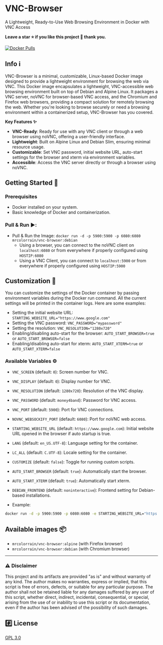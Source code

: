 # VNC-Browser 
A Lightweight, Ready-to-Use Web Browsing Environment in Docker with VNC Access

**Leave a star ⭐ if you like this project 🙂 thank you.**

[![Docker Pulls](https://img.shields.io/docker/pulls/mrcolorrain/vnc-browser.svg)](https://hub.docker.com/repository/docker/mrcolorrain/vnc-browser)

## Info :information_source:
VNC-Browser is a minimal, customizable, Linux-based Docker image designed to provide a lightweight environment for browsing the web via VNC.
This Docker image encapsulates a lightweight, VNC-accessible web browsing environment built on top of Debian and Alpine Linux. It packages a VNC server, noVNC for browser-based VNC access, and the Chromium and Firefox web browsers, providing a compact solution for remotely browsing the web. Whether you're looking to browse securely or need a browsing environment within a containerized setup, VNC-Browser has you covered.

**Key Features ✨**

- **VNC-Ready**: Ready for use with any VNC client or through a web browser using noVNC, offering a user-friendly interface.
- **Lightweight**: Built on Alpine Linux and Debian Slim, ensuring minimal resource usage.
- **Customizable**: Set VNC password, initial website URL, auto-start settings for the browser and xterm via environment variables.
- **Accessible**: Access the VNC server directly or through a browser using noVNC.

## Getting Started 🚥

### Prerequisites

- Docker installed on your system.
- Basic knowledge of Docker and containerization.

### Pull & Run :arrow_forward::
- Pull & Run the Image: `docker run -d -p 5900:5900 -p 6080:6080 mrcolorrain/vnc-browser:debian`
  - Using a browser, you can connect to the noVNC client on `localhost:6080` or from everywhere if properly configured using `HOSTIP:6080`
  - Using a VNC Client, you can connect to `localhost:5900` or from everywhere if properly configured using `HOSTIP:5900`

## Customization 🎨
You can customize the settings of the Docker container by passing environment variables during the Docker run command. All the current settings will be printed in the container logs. Here are some examples:
- Setting the initial website URL: `STARTING_WEBSITE_URL="https://www.google.com"`
- Setting the VNC password: `VNC_PASSWORD="mypassword"`
- Setting the resolution: `VNC_RESOLUTION="1280x720"`
- Enabling/disabling auto-start for the browser: `AUTO_START_BROWSER=true` or `AUTO_START_BROWSER=false`
- Enabling/disabling auto-start for xterm: `AUTO_START_XTERM=true` or `AUTO_START_XTERM=false`

### Available Variables ⚙️
- `VNC_SCREEN` (default: `0`): Screen number for VNC.
- `VNC_DISPLAY` (default: `0`): Display number for VNC.
- `VNC_RESOLUTION` (default: `1280x720`): Resolution of the VNC display.
- `VNC_PASSWORD` (default: `money4band`): Password for VNC access.
- `VNC_PORT` (default: `5900`): Port for VNC connections.
- `NOVNC_WEBSOCKIFY_PORT` (default: `6080`): Port for noVNC web access.
- `STARTING_WEBSITE_URL` (default: `https://www.google.com`): Initial website URL opened in the browser if auto startup is true.
- `LANG` (default: `en_US.UTF-8`): Language setting for the container.
- `LC_ALL` (default: `C.UTF-8`): Locale setting for the container.
- `CUSTOMIZE` (default: `false`): Toggle for running custom scripts.
- `AUTO_START_BROWSER` (default: `true`): Automatically start the browser.
- `AUTO_START_XTERM` (default: `true`): Automatically start xterm.
- `DEBIAN_FRONTEND` (default: `noninteractive`): Frontend setting for Debian-based installations.

- Example:
```sh
docker run -d -p 5900:5900 -p 6080:6080 -e STARTING_WEBSITE_URL="https://www.bing.com" -e VNC_PASSWORD="mypassword" -e VNC_RESOLUTION="1920x1080" -e AUTO_START_BROWSER=true -e AUTO_START_XTERM=true mrcolorrain/vnc-browser:alpine
```

## Available images 📦

- `mrcolorrain/vnc-browser:alpine` (with Firefox browser)
- `mrcolorrain/vnc-browser:debian` (with Chromium browser)


---

### :warning: Disclaimer
This project and its artifacts are provided "as is" and without warranty of any kind.
The author makes no warranties, express or implied, that this script is free of errors, defects, or suitable for any particular purpose.
The author shall not be retained liable for any damages suffered by any user of this script, whether direct, indirect, incidental, consequential, or special, arising from the use of or inability to use this script or its documentation, even if the author has been advised of the possibility of such damages.

## :hash: License
[GPL 3.0](https://www.gnu.org/licenses/gpl-3.0.html)
